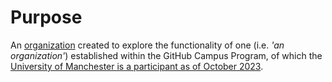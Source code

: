 # Purpose

An [organization](https://docs.github.com/en/organizations/collaborating-with-groups-in-organizations/about-organizations) created to explore the functionality of one (i.e. _'an organization'_) established within the GitHub Campus Program, of which the [University of Manchester is a participant as of October 2023](https://research-it.manchester.ac.uk/news/2023/10/30/welcome-to-the-github-campus-program/).
